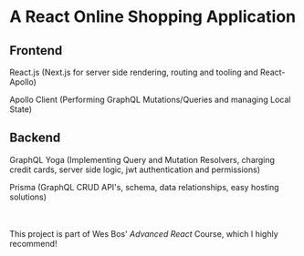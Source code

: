 # A React Online Shopping Application

## Frontend 

React.js (Next.js for server side rendering, routing and tooling and React-Apollo)

Apollo Client (Performing GraphQL Mutations/Queries and managing Local State)

## Backend

GraphQL Yoga (Implementing Query and Mutation Resolvers, charging credit cards, server side logic, jwt authentication and permissions)

Prisma (GraphQL CRUD API's, schema, data relationships, easy hosting solutions)

<br><br>
This project is part of Wes Bos' *Advanced React* Course, which I highly recommend!

